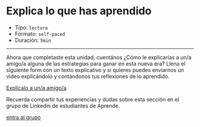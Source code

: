 # Explica lo que has aprendido

* Tipo: `lectura`
* Formato: `self-paced`
* Duración: `5min`

***

Ahora que completaste esta unidad, cuentános ¿Cómo le explicarías a un/a amigo/a alguna de las estrategias para ganar en esta nueva era? Llena el siguiente form con un texto explicativo y si quieres puedes enviarnos un video explicándolo y contándonos tus reflexiones de lo aprendido.

 [Explícalo a un/a amigo/a](https://laboratoria.typeform.com/to/C2gqhy)

 Recuerda compartir tus experiencias y dudas sobre esta sección en
 el grupo de Linkedin de estudiantes de Aprende.

[entra al grupo](https://www.linkedin.com/groups/12376099/)
